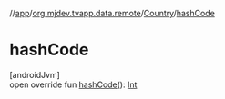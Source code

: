 //[app](../../../index.md)/[org.mjdev.tvapp.data.remote](../index.md)/[Country](index.md)/[hashCode](hash-code.md)

# hashCode

[androidJvm]\
open override fun [hashCode](hash-code.md)(): [Int](https://kotlinlang.org/api/latest/jvm/stdlib/kotlin/-int/index.html)
